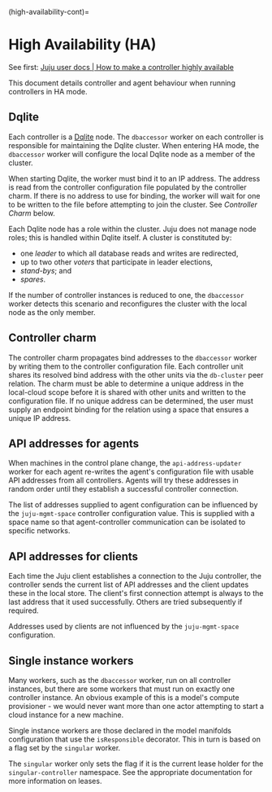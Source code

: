 (high-availability-cont)=
# High Availability (HA)

See first: [Juju user docs | How to make a controller highly available]

This document details controller and agent behaviour when running controllers
in
HA mode.

## Dqlite

Each controller is a [Dqlite] node. The `dbaccessor` worker on each controller is
responsible for maintaining the Dqlite cluster. When entering HA mode, the
`dbaccessor` worker will configure the local Dqlite node as a member of the
cluster.

When starting Dqlite, the worker must bind it to an IP address. The address is
read from the controller configuration file populated by the controller charm.
If there is no address to use for binding, the worker will wait for one to be
written to the file before attempting to join the cluster.
See _Controller Charm_ below.

Each Dqlite node has a role within the cluster. Juju does not manage node
roles; this is handled within Dqlite itself. A cluster is constituted by:
- one _leader_ to which all database reads and writes are redirected,
- up to two other _voters_ that participate in leader elections,
- _stand-bys_; and
- _spares_.

If the number of controller instances is reduced to one, the `dbaccessor`
worker detects this scenario and reconfigures the cluster with the local node
as the only member.

## Controller charm

The controller charm propagates bind addresses to the `dbaccessor` worker by
writing them to the controller configuration file. Each controller unit shares
its resolved bind address with the other units via the `db-cluster` peer
relation. The charm must be able to determine a unique address in the
local-cloud scope before it is shared with other units and written to the
configuration file. If no unique address can be determined, the user must supply
an endpoint binding for the relation using a space that ensures a unique IP
address.

## API addresses for agents

When machines in the control plane change,  the `api-address-updater` worker
for each agent re-writes the agent's configuration file with usable API
addresses from all controllers. Agents will try these addresses in random order
until they establish a successful controller connection.

The list of addresses supplied to agent configuration can be influenced by the
`juju-mgmt-space` controller configuration value. This is supplied with a space
name so that agent-controller communication can be isolated to specific
networks.

## API addresses for clients

Each time the Juju client establishes a connection to the Juju controller, the
controller sends the current list of API addresses and the client updates these
in the local store. The client's first connection attempt is always to the last
address that it used successfully. Others are tried subsequently if required.

Addresses used by clients are not influenced by the `juju-mgmt-space`
configuration.

## Single instance workers

Many workers, such as the `dbaccessor` worker, run on all controller instances,
but there are some workers that must run on exactly one controller instance.
An obvious example of this is a model's compute provisioner - we would never
want more than one actor attempting to start a cloud instance for a new
machine.

Single instance workers are those declared in the model manifolds configuration
that use the `isResponsible` decorator. This in turn is based on a flag set by the
`singular` worker.

The `singular` worker only sets the flag if it is the current lease holder for
the `singular-controller` namespace. See the appropriate documentation for more
information on leases.

[Juju user docs | How to make a controller highly available]: https://juju.is/docs/juju/manage-controllers#heading--make-a-controller-highly-available
[Dqlite]: https://dqlite.io/
